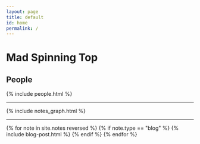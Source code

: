 ```yaml
---
layout: page
title: default
id: home
permalink: /
---
```


# Mad Spinning Top

<h2>People</h2>

{% include people.html %}

<hr />

{% include notes_graph.html %}

<hr />
{% for note in site.notes reversed %}
{% if note.type == "blog" %}
{% include blog-post.html %}
{% endif %}
{% endfor %}
